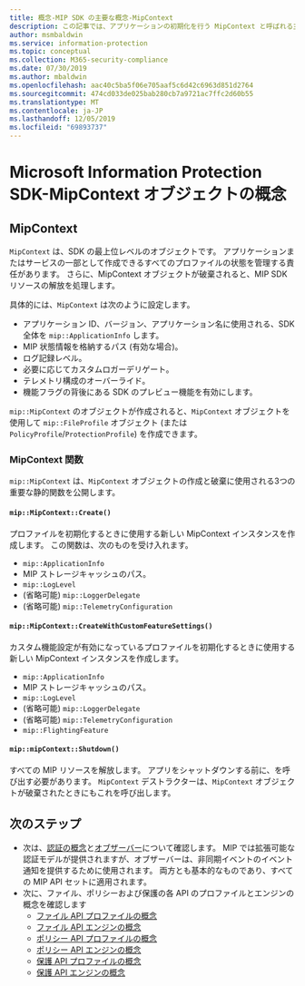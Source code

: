 ```yaml
---
title: 概念-MIP SDK の主要な概念-MipContext
description: この記事では、アプリケーションの初期化を行う MipContext と呼ばれる主要な SDK の概念を理解するのに役立ちます。
author: msmbaldwin
ms.service: information-protection
ms.topic: conceptual
ms.collection: M365-security-compliance
ms.date: 07/30/2019
ms.author: mbaldwin
ms.openlocfilehash: aac40c5ba5f06e705aaf5c6d42c6963d851d2764
ms.sourcegitcommit: 474cd033de025bab280cb7a9721ac7ffc2d60b55
ms.translationtype: MT
ms.contentlocale: ja-JP
ms.lasthandoff: 12/05/2019
ms.locfileid: "69893737"
---
```

# <a name="microsoft-information-protection-sdk---mipcontext-object-concepts"></a>Microsoft Information Protection SDK-MipContext オブジェクトの概念

## <a name="mipcontext"></a>MipContext

`MipContext` は、SDK の最上位レベルのオブジェクトです。 アプリケーションまたはサービスの一部として作成できるすべてのプロファイルの状態を管理する責任があります。 さらに、MipContext オブジェクトが破棄されると、MIP SDK リソースの解放を処理します。

具体的には、`MipContext` は次のように設定します。

- アプリケーション ID、バージョン、アプリケーション名に使用される、SDK 全体を `mip::ApplicationInfo` します。
- MIP 状態情報を格納するパス (有効な場合)。
- ログ記録レベル。
- 必要に応じてカスタムロガーデリゲート。
- テレメトリ構成のオーバーライド。
- 機能フラグの背後にある SDK のプレビュー機能を有効にします。

`mip::MipContext` のオブジェクトが作成されると、`MipContext` オブジェクトを使用して `mip::FileProfile` オブジェクト (または `PolicyProfile`/`ProtectionProfile`) を作成できます。

### <a name="mipcontext-functions"></a>MipContext 関数

`mip::MipContext` は、`MipContext` オブジェクトの作成と破棄に使用される3つの重要な静的関数を公開します。

#### `mip::MipContext::Create()`

プロファイルを初期化するときに使用する新しい MipContext インスタンスを作成します。 この関数は、次のものを受け入れます。

- `mip::ApplicationInfo`
- MIP ストレージキャッシュのパス。
- `mip::LogLevel`
- (省略可能) `mip::LoggerDelegate`
- (省略可能) `mip::TelemetryConfiguration`

#### `mip::MipContext::CreateWithCustomFeatureSettings()`

カスタム機能設定が有効になっているプロファイルを初期化するときに使用する新しい MipContext インスタンスを作成します。

- `mip::ApplicationInfo`
- MIP ストレージキャッシュのパス。
- `mip::LogLevel`
- (省略可能) `mip::LoggerDelegate`
- (省略可能) `mip::TelemetryConfiguration`
- `mip::FlightingFeature`

#### `mip::mipContext::Shutdown()`

すべての MIP リソースを解放します。 アプリをシャットダウンする前に、を呼び出す必要があります。 `MipContext` デストラクターは、`MipContext` オブジェクトが破棄されたときにもこれを呼び出します。

## <a name="next-steps"></a>次のステップ

- 次は、[認証の概念](concept-authentication-cpp.md)と[オブザーバー](concept-async-observers.md)について確認します。 MIP では拡張可能な認証モデルが提供されますが、オブザーバーは、非同期イベントのイベント通知を提供するために使用されます。 両方とも基本的なものであり、すべての MIP API セットに適用されます。
- 次に、ファイル、ポリシーおよび保護の各 API のプロファイルとエンジンの概念を確認します
  - [ファイル API プロファイルの概念](concept-profile-engine-file-profile-cpp.md)
  - [ファイル API エンジンの概念](concept-profile-engine-file-engine-cpp.md)
  - [ポリシー API プロファイルの概念](concept-profile-engine-file-profile-cpp.md)
  - [ポリシー API エンジンの概念](concept-profile-engine-file-engine-cpp.md)
  - [保護 API プロファイルの概念](concept-profile-engine-file-profile-cpp.md)
  - [保護 API エンジンの概念](concept-profile-engine-file-engine-cpp.md)
